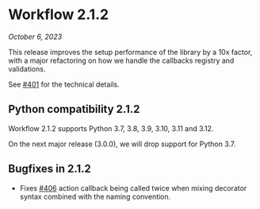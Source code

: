 # Workflow 2.1.2

*October  6, 2023*

This release improves the setup performance of the library by a 10x factor, with a major
refactoring on how we handle the callbacks registry and validations.

See [#401](https://github.com/fgmacedo/python-statemachine/issues/401) for the technical details.


## Python compatibility 2.1.2

Workflow 2.1.2 supports Python 3.7, 3.8, 3.9, 3.10, 3.11 and 3.12.

On the next major release (3.0.0), we will drop support for Python 3.7.

## Bugfixes in 2.1.2

- Fixes [#406](https://github.com/fgmacedo/python-statemachine/issues/406) action callback being
  called twice when mixing decorator syntax combined with the naming convention.
